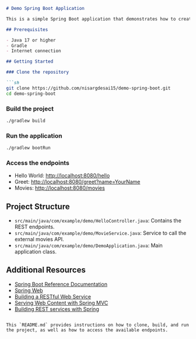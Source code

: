 
```markdown
# Demo Spring Boot Application

This is a simple Spring Boot application that demonstrates how to create RESTful web services and call external APIs.

## Prerequisites

- Java 17 or higher
- Gradle
- Internet connection

## Getting Started

### Clone the repository

```sh
git clone https://github.com/nisargdesai15/demo-spring-boot.git
cd demo-spring-boot
```

### Build the project

```sh
./gradlew build
```

### Run the application

```sh
./gradlew bootRun
```

### Access the endpoints

- Hello World: [http://localhost:8080/hello](http://localhost:8080/hello)
- Greet: [http://localhost:8080/greet?name=YourName](http://localhost:8080/greet?name=YourName)
- Movies: [http://localhost:8080/movies](http://localhost:8080/movies)

## Project Structure

- `src/main/java/com/example/demo/HelloController.java`: Contains the REST endpoints.
- `src/main/java/com/example/demo/MovieService.java`: Service to call the external movies API.
- `src/main/java/com/example/demo/DemoApplication.java`: Main application class.

## Additional Resources

- [Spring Boot Reference Documentation](https://docs.spring.io/spring-boot/docs/current/reference/htmlsingle/)
- [Spring Web](https://docs.spring.io/spring-boot/docs/current/reference/htmlsingle/#web)
- [Building a RESTful Web Service](https://spring.io/guides/gs/rest-service/)
- [Serving Web Content with Spring MVC](https://spring.io/guides/gs/serving-web-content/)
- [Building REST services with Spring](https://spring.io/guides/tutorials/rest/)
```

This `README.md` provides instructions on how to clone, build, and run the project, as well as how to access the available endpoints.